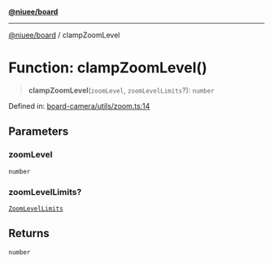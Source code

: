 [**@niuee/board**](../README.md)

***

[@niuee/board](../globals.md) / clampZoomLevel

# Function: clampZoomLevel()

> **clampZoomLevel**(`zoomLevel`, `zoomLevelLimits`?): `number`

Defined in: [board-camera/utils/zoom.ts:14](https://github.com/niuee/board/blob/a0a1179721d4f4b943b6a9bc156753ac9737e502/src/board-camera/utils/zoom.ts#L14)

## Parameters

### zoomLevel

`number`

### zoomLevelLimits?

[`ZoomLevelLimits`](../type-aliases/ZoomLevelLimits.md)

## Returns

`number`
